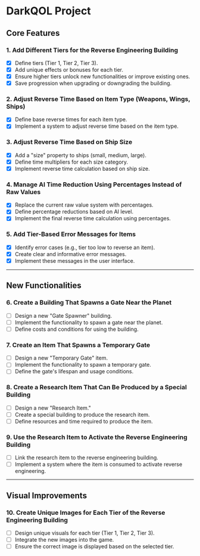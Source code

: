 # DarkQOL Project

## Core Features

### 1. Add Different Tiers for the Reverse Engineering Building

- [x] Define tiers (Tier 1, Tier 2, Tier 3).
- [x] Add unique effects or bonuses for each tier.
- [x] Ensure higher tiers unlock new functionalities or improve existing ones.
- [x] Save progression when upgrading or downgrading the building.

### 2. Adjust Reverse Time Based on Item Type (Weapons, Wings, Ships)

- [x] Define base reverse times for each item type.
- [x] Implement a system to adjust reverse time based on the item type.

### 3. Adjust Reverse Time Based on Ship Size

- [x] Add a "size" property to ships (small, medium, large).
- [x] Define time multipliers for each size category.
- [x] Implement reverse time calculation based on ship size.

### 4. Manage AI Time Reduction Using Percentages Instead of Raw Values

- [x] Replace the current raw value system with percentages.
- [x] Define percentage reductions based on AI level.
- [x] Implement the final reverse time calculation using percentages.

### 5. Add Tier-Based Error Messages for Items

- [x] Identify error cases (e.g., tier too low to reverse an item).
- [x] Create clear and informative error messages.
- [x] Implement these messages in the user interface.

---

## New Functionalities

### 6. Create a Building That Spawns a Gate Near the Planet

- [ ] Design a new "Gate Spawner" building.
- [ ] Implement the functionality to spawn a gate near the planet.
- [ ] Define costs and conditions for using the building.

### 7. Create an Item That Spawns a Temporary Gate

- [ ] Design a new "Temporary Gate" item.
- [ ] Implement the functionality to spawn a temporary gate.
- [ ] Define the gate's lifespan and usage conditions.

### 8. Create a Research Item That Can Be Produced by a Special Building

- [ ] Design a new "Research Item."
- [ ] Create a special building to produce the research item.
- [ ] Define resources and time required to produce the item.

### 9. Use the Research Item to Activate the Reverse Engineering Building

- [ ] Link the research item to the reverse engineering building.
- [ ] Implement a system where the item is consumed to activate reverse engineering.

---

## Visual Improvements

### 10. Create Unique Images for Each Tier of the Reverse Engineering Building

- [ ] Design unique visuals for each tier (Tier 1, Tier 2, Tier 3).
- [ ] Integrate the new images into the game.
- [ ] Ensure the correct image is displayed based on the selected tier.
